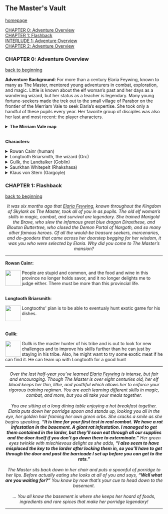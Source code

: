 The Master's Vault
------------------
[homepage](index.md)  

[CHAPTER 0: Adventure Overview](#chapter-0-adventure-overview)  
[CHAPTER 1: Flashback](#chapter-1-flashback)  
[INTERLUDE 1: Adventure Overview](#chapter0)  
[CHAPTER 2: Adventure Overview](#chapter0)  



### CHAPTER 0: Adventure Overview
[back to beginning](#the-masters-vault)

**Adventure Background**: For more than a century Elaria Feywing, known to many as The Master, mentored young 
adventurers in combat, exploration, and magic. Little is known about the elf woman’s past and her days as a wandering 
wizard, but her status as a teacher is legendary. Many young fortune-seekers made the trek out to the small village of 
Parabor on the frontier of the Merriam Vale to seek Elaria’s expertise. She took only a handful of these pupils every 
year. Her favorite group of disciples was also her last and most recent: the player characters.

<details>
  <summary><b>The Mirriam Vale map</b></summary>
  <img src="https://i.ytimg.com/vi/TKnoiSXeUDk/maxresdefault.jpg"/>
</details>  
<br/>
  
**Characters**:  
<details>
  <summary>Rowan Cainr (human)</summary>
   A grand fellow, admired of Lord and Lady alike. A rapier as finely honed as his wit, and hair, teeth, and sensibilities as fine as any noble's patents he's forged.<br> 
</details>

<details>
  <summary>Longtooth Briarsmith, the wizard (Orc)</summary>
  A traveling cook, partially made famous for his use of non standard food stuffs  <br/>
      
  <img src="https://gamersplane.com/characters/avatars/11245.jpg?1561460660"><br>
</details>

<details>
  <summary>Gullk, the Landtalker (Goblin)</summary>
  He was a goblin and then he was a ranger  <br/>
      
  <img src="https://gamersplane.com/characters/avatars/11363.jpg?1561461272" /><br>
</details>

<details>
  <summary>Saurkhan Whitepelt (Rhakshasa)</summary>
  A sellsword. A heartless mercenary, willing to do any job for the right price. And he wears a monocle.  <br/>
        
  <img src="https://gamersplane.com/characters/avatars/11398.jpg?1561461272" /><br>
</details>

<details>
  <summary>Klaus von Stern (Gargoyle)</summary>
  Klaus is a stone gargoyle enchanted to have its own will by some wayward magician quite a long time ago. Since then he was seeking a way to stop people from running away in horror from his offers to share a drink of his homemade wines and beers, and becoming a great adventurer seemed like a good idea at that time. Klaus looks like a mobile statue, but he does wear closes (when he can catch a tailor to made them for him), especially fancy ones when he can afford it. He also wears glasses, but avoids any kind of footwear - and attempts to get gloves usually don't go well. Despite having wings, he also cannot fly - apparently breaking laws of physics is not as easy as those of biology.
  He is made from stone, and no one quite has any idea how his organism works - it's very likely that he is completely dependent on magic of that old spell cast on him. Somehow he can taste things and feel pain, and on rare occasions even get poisoned, but his pain tolerance is great and it's harder for him to get drunk (he did manage it a couple of times, though). Klaus is sophisticated and doesn't like conflict, preferring to either wait the danger while camouflaged like a statue or scare it away. He might look like a great force, big and intimidating stone wall with claws and fangs, but he is pretty bad at fighting and has no idea about how to use a weapon. Even a table leg. He also can and will try to be a peacemaker when possible, but his appearances don't really help with diplomatic approach. His profession and a hobby is winemaking - he loves brewing his own alcohol, and often succeeds at coming up with original recipes, and not just for wine, but beer and other types of drinks too. He does tend to forget limitations of other beings' biology sometimes, but he tries his best to match everyone's taste. And he loves oranges.  <br/>   
    
  <img src="https://gamersplane.com/characters/avatars/11394.jpg?1561461271" /><br>
</details> 


### CHAPTER 1: Flashback
[back to beginning](#the-masters-vault)
<center><i>It was six months ago that <u>Elaria Feywing</u>, known throughout the Kingdom of Skylark as The Master, took all of you in as pupils. The old elf woman’s skills in magic, combat, and survival are legendary. She trained Marigold the Brave, who slew the infamous great blue dragon Diraxthese, and Blouton Buttertree, who closed the Demon Portal of Nargoth, and so many other famous heroes. Of all the would-be treasure seekers, mercenaries, and do-gooders that came across her doorstep begging for her wisdom, it was you who were selected by Elaria. Why did you come to The Master’s mansion?</i></center>

___

**Rowan Cainr:**  

<img src="https://gamersplane.com/ucp/avatars/avatar.png" align="left" width="50" height="50" /> 
People are stupid and common, and the food and wine in this province no longer holds savor, and it no longer delights me to judge either. There must be more than this provincial life.<br/> <br/> 

**Longtooth Briarsmith**:

<img src="https://gamersplane.com/characters/avatars/11245.jpg?1561460660" align="left" width="50" height="50" /> 
Longtooths' plan is to be able to eventualy hunt exotic game for his dishes. <br/> <br/> <br/> 

**Gullk**:  

<img src="https://gamersplane.com/characters/avatars/11363.jpg?1561461272" align="left" width="50" height="50" /> 
Gullk is the master hunter of his tribe and is out to look for new challenges and to improve his skills further than he can just by staying in his tribe. Also, he might want to try some exotic meat if he can find it. He can team up with Longtooth for a good hunt <br/> 

___

<center><i>Over the last half-year you’ve learned <u>Elaria Feywing</u> is intense, but fair and encouraging. Though The Master is over eight centuries old, her elf blood keeps her thin, lithe, and youthful which allows her to enforce your rigorous training regimen. You are each learning different skills in magic, combat, and more, but you all take your meals together.</i></center></center><br/>
  
<center><i>You are sitting at a long dining table enjoying a hot breakfast together. Elaria puts down her porridge spoon and stands up, looking you all in the eye, her golden hair framing her own green orbs. She cracks a smile as she begins speaking. <b>“It is time for your first test in real combat. We have a rat infestation in the basement. A giant rat infestation. I managed to get them contained in the larder, but they’ll soon eat through all our supplies and the door itself if you don’t go down there to exterminate.”</b> Her green eyes twinkle with mischievous delight as she adds, <b>“I also seem to have misplaced the key to the larder after locking them in, so you’ll have to get through the door and past the barricade I set up before you can get to the rats.”</b></i></center><br/>

<center><i>The Master sits back down in her chair and puts a spoonful of porridge to her lips. Before actually eating she looks at all of you and says, <b>“Well what are you waiting for?”</b> You know by now that’s your cue to head down to the basement.</i></center><br/>

<center><i>... You all know the basement is where she keeps her hoard of foods, ingredients and rare spices that make her porridge legendary!</i></center>

___
